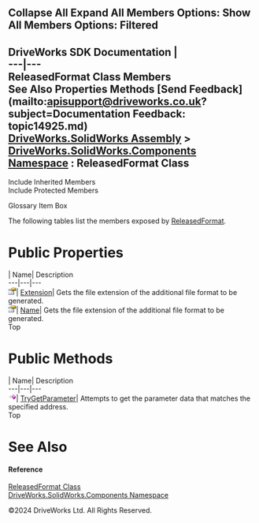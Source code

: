        

 Collapse All Expand All  Members Options: Show All  Members Options: Filtered   
---  
DriveWorks SDK Documentation  |   
---|---  
ReleasedFormat Class Members   
See Also Properties Methods [Send Feedback](mailto:apisupport@driveworks.co.uk?subject=Documentation Feedback: topic14925.md)  
[DriveWorks.SolidWorks Assembly](topic13342.md) > [DriveWorks.SolidWorks.Components Namespace](topic13925.md) : ReleasedFormat Class  
---  
  
Include Inherited Members    
Include Protected Members  


Glossary Item Box

The following tables list the members exposed by [ReleasedFormat](topic14925.md).

# Public Properties

| Name| Description  
---|---|---  
![Public Property](dotnetimages/publicProperty.gif)| [Extension](topic14932.md)| Gets the file extension of the additional file format to be generated.   
![Public Property](dotnetimages/publicProperty.gif)| [Name](topic14933.md)| Gets the file extension of the additional file format to be generated.   
Top

# Public Methods

| Name| Description  
---|---|---  
![Public Method](dotnetimages/publicMethod.gif)| [TryGetParameter](topic14931.md)| Attempts to get the parameter data that matches the specified address.   
Top

# See Also

#### Reference

[ReleasedFormat Class](topic14925.md)   
[DriveWorks.SolidWorks.Components Namespace](topic13925.md)

©2024 DriveWorks Ltd. All Rights Reserved.
